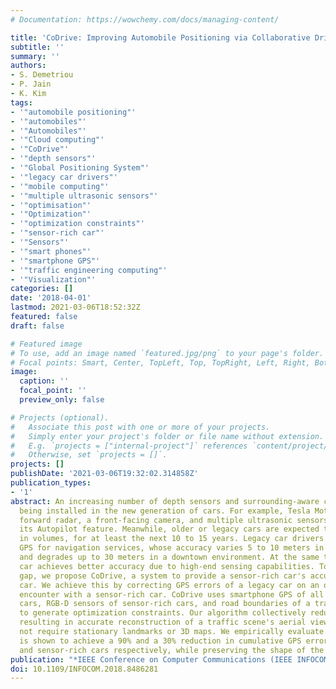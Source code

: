 ```yaml
---
# Documentation: https://wowchemy.com/docs/managing-content/

title: 'CoDrive: Improving Automobile Positioning via Collaborative Driving'
subtitle: ''
summary: ''
authors:
- S. Demetriou
- P. Jain
- K. Kim
tags:
- '"automobile positioning"'
- '"automobiles"'
- '"Automobiles"'
- '"Cloud computing"'
- '"CoDrive"'
- '"depth sensors"'
- '"Global Positioning System"'
- '"legacy car drivers"'
- '"mobile computing"'
- '"multiple ultrasonic sensors"'
- '"optimisation"'
- '"Optimization"'
- '"optimization constraints"'
- '"sensor-rich car"'
- '"Sensors"'
- '"smart phones"'
- '"smartphone GPS"'
- '"traffic engineering computing"'
- '"Visualization"'
categories: []
date: '2018-04-01'
lastmod: 2021-03-06T18:52:32Z
featured: false
draft: false

# Featured image
# To use, add an image named `featured.jpg/png` to your page's folder.
# Focal points: Smart, Center, TopLeft, Top, TopRight, Left, Right, BottomLeft, Bottom, BottomRight.
image:
  caption: ''
  focal_point: ''
  preview_only: false

# Projects (optional).
#   Associate this post with one or more of your projects.
#   Simply enter your project's folder or file name without extension.
#   E.g. `projects = ["internal-project"]` references `content/project/deep-learning/index.md`.
#   Otherwise, set `projects = []`.
projects: []
publishDate: '2021-03-06T19:32:02.314858Z'
publication_types:
- '1'
abstract: An increasing number of depth sensors and surrounding-aware cameras are
  being installed in the new generation of cars. For example, Tesla Motors uses a
  forward radar, a front-facing camera, and multiple ultrasonic sensors to enable
  its Autopilot feature. Meanwhile, older or legacy cars are expected to be around
  in volumes, for at least the next 10 to 15 years. Legacy car drivers rely on traditional
  GPS for navigation services, whose accuracy varies 5 to 10 meters in a clear line-of-sight
  and degrades up to 30 meters in a downtown environment. At the same time, a sensor-rich
  car achieves better accuracy due to high-end sensing capabilities. To bridge this
  gap, we propose CoDrive, a system to provide a sensor-rich car's accuracy to a legacy
  car. We achieve this by correcting GPS errors of a legacy car on an opportunistic
  encounter with a sensor-rich car. CoDrive uses smartphone GPS of all participating
  cars, RGB-D sensors of sensor-rich cars, and road boundaries of a traffic scene
  to generate optimization constraints. Our algorithm collectively reduces GPS errors,
  resulting in accurate reconstruction of a traffic scene's aerial view. CoDrive does
  not require stationary landmarks or 3D maps. We empirically evaluate CoDrive which
  is shown to achieve a 90% and a 30% reduction in cumulative GPS error for legacy
  and sensor-rich cars respectively, while preserving the shape of the traffic.
publication: "*IEEE Conference on Computer Communications (IEEE INFOCOM '18)*"
doi: 10.1109/INFOCOM.2018.8486281
---
```

